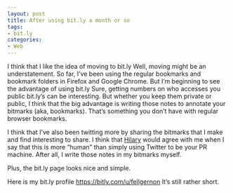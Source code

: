 ```yaml
---
layout: post
title: After using bit.ly a month or so
tags:
- bit.ly
categories:
- Web
---
```

<p>I think that I like the idea of moving to bit.ly Well, moving might be an understatement. So far, I&#8217;ve been using the regular bookmarks and bookmark folders in Firefox and Google Chrome. But I&#8217;m beginning to see the advantage of using bit.ly Sure, getting numbers on who accesses you public bit.ly&#8217;s can be interesting. But whether you keep them private or public, I think that the big advantage is writing those notes to annotate your bitmarks (aka, bookmarks). That&#8217;s something you don&#8217;t have with regular browser bookmarks.</p>
<p>I think that I&#8217;ve also been twitting more by sharing the bitmarks that I make and find interesting to share. I think that <a href="http://bit.ly/12vVmbp">Hilary</a> would agree with me when I say that this is more &#8220;human&#8221; than simply using Twitter to be your PR machine. After all, I write those notes in my bitmarks myself.</p>
<p>Plus, the bit.ly page looks nice and simple.</p>
<p>Here is my bit.ly profile <a href="https://bitly.com/u/fellgernon"><a href="https://bitly.com/u/fellgernon">https://bitly.com/u/fellgernon</a></a> It&#8217;s still rather short.</p>
